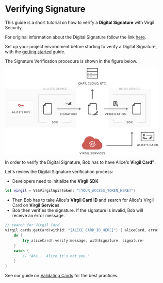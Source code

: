 # Verifying Signature

This guide is a short tutorial on how to verify a **Digital Signature** with Virgil Security.

For original information about the Digital Signature follow the link [here](https://github.com/VirgilSecurity/virgil/blob/wiki/wiki/glossary.md#digital-signature).

Set up your project environment before starting to verify a Digital Signature, with the [getting started](/documentation-swift/guides/configuration/client-configuration.md) guide.

The Signature Verification procedure is shown in the figure below.


![Virgil Signature Intro](/documentation-swift/img/Signature_introduction.png "Verify Signature")

In order to verify the Digital Signature, Bob has to have Alice's **Virgil Card"**.

Let's review the Digital Signature verification process:

- Developers need to initialize the **Virgil SDK**

```swift
let virgil = VSSVirgilApi(token: "[YOUR_ACCESS_TOKEN_HERE]")
```

- Then Bob has to take Alice's **Virgil Card ID** and search for Alice's Virgil Card on **Virgil Services**
- Bob then verifies the signature. If the signature is invalid, Bob will receive an error message.

```swift
// search for Virgil Card
virgil.cards.getCard(withId: "[ALICE_CARD_ID_HERE]") { aliceCard, error in
	do {
		try aliceCard!.verify(message, withSignature: signature)
	}
	catch {
		// "Aha... Alice it's not you."
	}
}
```

See our guide on [Validating Cards](/documentation-swift/guides/virgil-card/validating-card.md) for the best practices.

